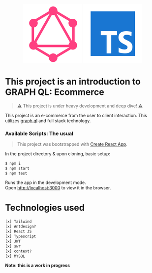 <div align='center' display='flex'>

![LOGO](graphql-gh.svg)
![LOGO](typescript-gh.svg)

</div>

# This project is an introduction to GRAPH QL: Ecommerce

> ⚠️ This project is under heavy development and deep dive! ⚠️

This project is an e-commerce from the user to client interaction.
This utilizes [graph ql](https://graphql.org/) and full stack technology.

### Available Scripts: The usual

> This project was bootstrapped with [Create React App](https://github.com/facebook/create-react-app).

In the project directory & upon cloning, basic setup:

```
$ npm i
$ npm start
$ npm test
```

Runs the app in the development mode.\
Open [http://localhost:3000](http://localhost:3000) to view it in the browser.

# Technologies used

```
[x] Tailwind
[x] Antdesign?
[x] React JS
[x] Typescript
[x] JWT
[x] swr
[x] context?
[x] MYSQL
```

**Note: this is a work in progress**
